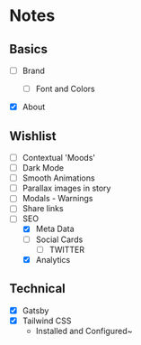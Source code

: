 # Notes

## Basics

- [ ] Brand
  - [ ] Font and Colors
- [x] About



## Wishlist

- [ ] Contextual 'Moods'
- [ ] Dark Mode
- [ ] Smooth Animations
- [ ] Parallax images in story
- [ ] Modals - Warnings
- [ ] Share links
- [ ] SEO
  - [x] Meta Data 
  - [ ] Social Cards
    - [ ] TWITTER
  - [x] Analytics

## Technical

- [x] Gatsby
- [x] Tailwind CSS
  - Installed and Configured~
